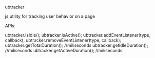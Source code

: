ubtracker

js utility for tracking user behavior on a page

APIs:

ubtracker.isIdle();
ubtracker.isActive();
ubtracker.addEventListener(type, callback);
ubtracker.removeEventListener(type, callback);
ubtracker.getTotalDuration(); //miliseconds
ubtracker.getIdleDuration(); //miliseconds
ubtracker.getActiveDuration(); //miliseconds
